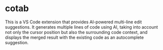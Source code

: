 # cotab
This is a VS Code extension that provides AI-powered multi-line edit suggestions. It generates multiple lines of code using AI, taking into account not only the cursor position but also the surrounding code context, and displays the merged result with the existing code as an autocomplete suggestion.
